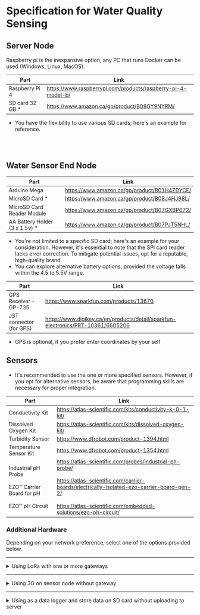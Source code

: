 # Specification for Water Quality Sensing

## Server Node

Raspberry pi is the inexpansive option, any PC that runs Docker can be used (Windows, Linux, MacOS).

| Part           | Link                                                         |
| -------------- | ------------------------------------------------------------ |
| Raspberry Pi 4 | https://www.raspberrypi.com/products/raspberry-pi-4-model-b/ |
| SD card 32 GB *  | https://www.amazon.ca/gp/product/B08GY9NYRM/                 |

* You have the flexibility to use various SD cards; here's an example for reference.

<br><br>

## Water Sensor End Node

| Part                            | Link                                                               |
| ------------------------------- | ------------------------------------------------------------------ |
| Arduino Mega                    | https://www.amazon.ca/gp/product/B01H4ZDYCE/                       |
| MicroSD Card *                  | https://www.amazon.ca/gp/product/B08J4HJ98L/                                     |
| MicroSD Card Reader Module      | https://www.amazon.ca/gp/product/B07GXBP672/                                     |
| AA Battery Holder (3 x 1.5v) *  | https://www.amazon.ca/gp/product/B07PJT5NHL/                       |

* You're not limited to a specific SD card; here's an example for your consideration. However, it's essential to note that the SPI card reader lacks error correction. To mitigate potential issues, opt for a reputable, high-quality brand.
* You can explore alternative battery options, provided the voltage falls within the 4.5 to 5.5V range.

| Part                            | Link                                                               |
| ------------------------------- | ------------------------------------------------------------------ |
| GPS Receiver - GP-735           | https://www.sparkfun.com/products/13670                            |
| JST connector (for GPS)         | https://www.digikey.ca/en/products/detail/sparkfun-electronics/PRT-10361/6605206 |

* GPS is optional, if you prefer enter coordinates by your self

## Sensors

- It's recommended to use the one or more specified sensors. However, if you opt for alternative sensors, be aware that programming skills are necessary for proper integration.

| Part                    | Link                                                               |
| ----------------------- | ------------------------------------------------------------------ |
| Conductivity Kit        | https://atlas-scientific.com/kits/conductivity-k-0-1-kit/          |
| Dissolved Oxygen Kit    | https://atlas-scientific.com/kits/dissolved-oxygen-kit/            |
| Turbidity Sensor        | https://www.dfrobot.com/product-1394.html                          |
| Temperature Sensor Kit  | https://www.dfrobot.com/product-1354.html                          |
| Industrial pH Probe<br><br>EZO™ Carrier Board for pH<br><br>EZO™ pH Circuit     | https://atlas-scientific.com/probes/industrial-ph-probe/<br><br>https://atlas-scientific.com/carrier-boards/electrically-isolated-ezo-carrier-board-gen-2/<br><br>https://atlas-scientific.com/embedded-solutions/ezo-ph-circuit/|

### Additional Hardware
Depending on your network preference, select one of the options provided below.

---

<details>
<summary>Using LoRa with one or more gateways</summary>
<br>

This approach employs a mesh network, ideal for situations where the 3G signal is unstable or unavailable over water.

<div align="center">
    <img src="/Documentation/Pictures/Mesh_Tube.png" width="60%">
</div>

A gateway is essential to facilitate the transmission of data from the node to the server.

## Water Sensor End Node with **LoRa** Additional Components

| Part                    | Link                                                               |
| ----------------------- | ------------------------------------------------------------------ |
| Mesh LoRa [YL-800N Datasheet](/Documentation/Datasheets/LoRa_MESH_Radio_YL-800N_EN.pdf)               | https://www.dfrobot.com/product-1670.html                          |

<br>

## Water Sensor Gateway Node (Only if using LoRa on End Node)

| Part                                        | Link                                                                             |
| ------------------------------------------- | -------------------------------------------------------------------------------- |
| Arduino Uno *                               | https://www.canadarobotix.com/products/60                                        |
| 3G Shield *                                 | https://www.tinyosshop.com/3g-gprs-gsm-shield-for-arduino-sim5320a               |
| Mesh LoRa                                   | https://www.dfrobot.com/product-1670.html                                        |
| MicroSD Card *                              | https://www.amazon.ca/gp/product/B08J4HJ98L/                                     |
| MicroSD Card Reader Module *                | https://www.amazon.ca/gp/product/B07GXBP672/                                     |
| DHT Sensor                                  | https://www.amazon.ca/gp/product/B07CM2VLBK/                                     |
| SIM Card with data plan (120 days) *        |                                                                                  |

* Other Arduino based board also works.
* Depending on your location or country, you may require a different version of the 3G shield that is compatible with your SIM card.
* You're not limited to a specific SD card; here's an example for your consideration. However, it's essential to note that the SPI card reader lacks error correction. To mitigate potential issues, opt for a reputable, high-quality brand.
* As of 2023 in Canada, Virgin/Fido offers a $10 tablet plan that aligns well with the requirements of this project. Alternatively, considering an IoT SIM card could also be an effective solution.

</details>

---

<details>
<summary>Using 3G on sensor node without gateway</summary>
<br>

This approach involves equipping all sensor nodes with 3G connectivity. It's ideal for setups where all nodes are within areas with available 3G signal and are spaced at considerable distances from one another.

<div align="center">
    <img src="/Documentation/Pictures/SingleNode.png" width="60%">
</div>

## Water Sensor End Node with **3G** Additional Components

| Part                    | Link                                                               |
| ----------------------- | ------------------------------------------------------------------ |
| 3G Shield *                                 | https://www.tinyosshop.com/3g-gprs-gsm-shield-for-arduino-sim5320a               |
| SIM Card with data plan (120 days) *        |                                                                                  |

* Depending on your location or country, you may require a different version of the 3G shield that is compatible with your SIM card.
* As of 2023 in Canada, Virgin/Fido offers a $10 tablet plan that aligns well with the requirements of this project. Alternatively, considering an IoT SIM card could also be an effective solution.

</details>

---

<details>
<summary>Using as a data logger and store data on SD card without uploading to server</summary>
<br>

This option is suitable if you don't require real-time data and prefer to retrieve information solely from an SD card.

<div align="center">
    <img src="/Documentation/Pictures/DataLogger.png" width="60%">
</div>

No additional hardware needed.

</details>